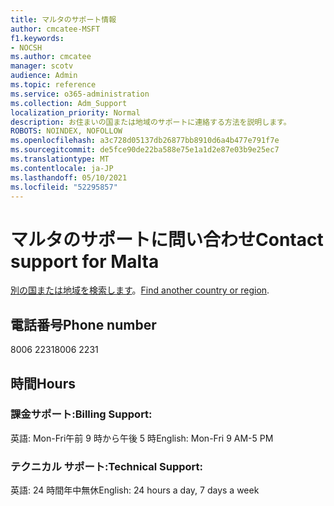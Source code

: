 ```yaml
---
title: マルタのサポート情報
author: cmcatee-MSFT
f1.keywords:
- NOCSH
ms.author: cmcatee
manager: scotv
audience: Admin
ms.topic: reference
ms.service: o365-administration
ms.collection: Adm_Support
localization_priority: Normal
description: お住まいの国または地域のサポートに連絡する方法を説明します。
ROBOTS: NOINDEX, NOFOLLOW
ms.openlocfilehash: a3c728d05137db26877bb8910d6a4b477e791f7e
ms.sourcegitcommit: de5fce90de22ba588e75e1a1d2e87e03b9e25ec7
ms.translationtype: MT
ms.contentlocale: ja-JP
ms.lasthandoff: 05/10/2021
ms.locfileid: "52295857"
---
```

# <a name="contact-support-for-malta"></a><span data-ttu-id="f09fc-103">マルタのサポートに問い合わせ</span><span class="sxs-lookup"><span data-stu-id="f09fc-103">Contact support for Malta</span></span>

<span data-ttu-id="f09fc-104">[別の国または地域を検索します](../../business-video/get-help-support.md)。</span><span class="sxs-lookup"><span data-stu-id="f09fc-104">[Find another country or region](../../business-video/get-help-support.md).</span></span>

## <a name="phone-number"></a><span data-ttu-id="f09fc-105">電話番号</span><span class="sxs-lookup"><span data-stu-id="f09fc-105">Phone number</span></span>
<span data-ttu-id="f09fc-106">8006 2231</span><span class="sxs-lookup"><span data-stu-id="f09fc-106">8006 2231</span></span>

## <a name="hours"></a><span data-ttu-id="f09fc-107">時間</span><span class="sxs-lookup"><span data-stu-id="f09fc-107">Hours</span></span>
### <a name="billing-support"></a><span data-ttu-id="f09fc-108">課金サポート:</span><span class="sxs-lookup"><span data-stu-id="f09fc-108">Billing Support:</span></span>

<span data-ttu-id="f09fc-109">英語: Mon-Fri午前 9 時から午後 5 時</span><span class="sxs-lookup"><span data-stu-id="f09fc-109">English: Mon-Fri 9 AM-5 PM</span></span>

### <a name="technical-support"></a><span data-ttu-id="f09fc-110">テクニカル サポート:</span><span class="sxs-lookup"><span data-stu-id="f09fc-110">Technical Support:</span></span>

<span data-ttu-id="f09fc-111">英語: 24 時間年中無休</span><span class="sxs-lookup"><span data-stu-id="f09fc-111">English: 24 hours a day, 7 days a week</span></span>
